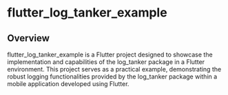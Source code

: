 # flutter_log_tanker_example
## Overview
flutter_log_tanker_example is a Flutter project designed to showcase the implementation and capabilities of the log_tanker package in a Flutter environment. This project serves as a practical example, demonstrating the robust logging functionalities provided by the log_tanker package within a mobile application developed using Flutter.
